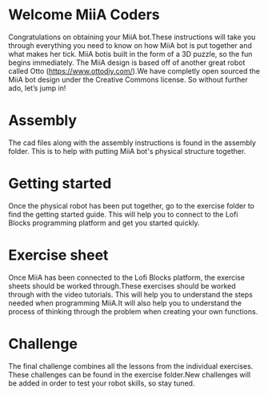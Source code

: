 # Welcome MiiA Coders
Congratulations on obtaining your MiiA bot.These instructions will take you through everything you need to know on how MiiA bot is put together and what makes her tick. MiiA botis built in the form of a 3D puzzle, so the fun begins immediately. The MiiA design is based off of another great robot called Otto (https://www.ottodiy.com/).We have completly open sourced the MiiA bot design under the Creative Commons  license. So without further ado, let’s jump in!

# Assembly
The cad files along with the assembly instructions is found in the assembly folder. This is to help with putting MiiA bot's physical structure together. 
# Getting started
Once the physical robot has been put together, go to the exercise folder to find the getting started guide. This will help you to connect to the Lofi Blocks programming platform and get you started quickly. 
# Exercise sheet
Once MiiA has been connected to the Lofi Blocks platform, the exercise sheets should be worked through.These exercises should be worked through with the video tutorials. This will help you to understand the steps needed when programming MiiA.It will also help you to understand the process of thinking through the problem when creating your own functions.
# Challenge
The final challenge combines all the lessons from the individual exercises. These challenges can be found in the exercise folder.New challenges will be added in order to test your robot skills, so stay tuned. 

